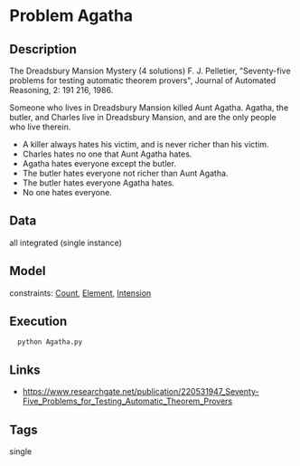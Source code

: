 # Problem Agatha
## Description
The Dreadsbury Mansion Mystery (4 solutions)
F. J. Pelletier, "Seventy-five problems for testing automatic theorem provers",
Journal of Automated Reasoning, 2: 191 216, 1986.

Someone who lives in Dreadsbury Mansion killed Aunt Agatha.
Agatha, the butler, and Charles live in Dreadsbury Mansion, and are the only people who live therein.
 - A killer always hates his victim, and is never richer than his victim.
 - Charles hates no one that Aunt Agatha hates.
 - Agatha hates everyone except the butler.
 - The butler hates everyone not richer than Aunt Agatha.
 - The butler hates everyone Agatha hates.
 - No one hates everyone.

## Data
  all integrated (single instance)

## Model
  constraints: [Count](http://pycsp.org/documentation/constraints/Count), [Element](http://pycsp.org/documentation/constraints/Element), [Intension](http://pycsp.org/documentation/constraints/Intension)

## Execution
```
  python Agatha.py
```

## Links
  - https://www.researchgate.net/publication/220531947_Seventy-Five_Problems_for_Testing_Automatic_Theorem_Provers

## Tags
  single

